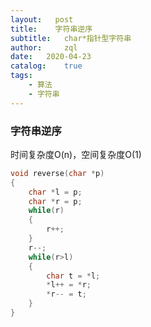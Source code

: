 ```yaml
---
layout:   post
title:    字符串逆序
subtitle:   char*指针型字符串
author:     zql
date:   2020-04-23
catalog:    true
tags:
    - 算法
    - 字符串
---
```


### 字符串逆序
时间复杂度O(n)，空间复杂度O(1)
```c++
void reverse(char *p)
{
    char *l = p;
    char *r = p;
    while(r)
    {
        r++;
    }
    r--;
    while(r>l)
    {
        char t = *l;
        *l++ = *r;
        *r-- = t;
    }
}
```
